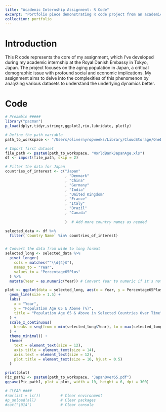 ```yaml
---
title: "Academic Internship Assignment: R Code"
excerpt: "Portfolio piece demonstrating R code project from an academic internship at the Royal Danish Embassy in Tokyo. The project addresses Japan's aging population, employing data analysis to uncover trends and implications in a critical demographic issue."
collection: portfolio
---
```


# Introduction

This R code represents the core of my assignment, which I've developed during my academic internship at the Royal Danish Embassy in Tokyo, Japan. The project focuses on the aging population in Japan, a critical demographic issue with profound social and economic implications. My assignment aims to delve into the complexities of this phenomenon by analyzing various datasets to understand the underlying dynamics better.

# Code
```r
# Preamble ##### 
library("pacman")     
p_load(dplyr,tidyr,stringr,ggplot2,rio,lubridate, plotly)

# Define the path variable
path_to_workspace <- "/Users/olivernyropweeks/Library/CloudStorage/OneDrive-UniversityofCopenhagen/KUonedriveOW/8. Semester - Praktik/Internship Assignment/Workspace/"

# Import first dataset
file_path <- paste0(path_to_workspace, "WorldBankJapanAge.xls")
df <- import(file_path, skip = 2)

# Filter the data for Japan
countries_of_interest <- c("Japan"
                           , "Denmark"
                           , "China"
                           , "Germany"
                           , "India"
                           , "United Kingdom"
                           , "France"
                           , "Italy"
                           , "Brazil"
                           , "Canada"
                           
                           )  # Add more country names as needed

selected_data <- df %>%
  filter(`Country Name` %in% countries_of_interest)


# Convert the data from wide to long format
selected_long <- selected_data %>% 
  pivot_longer(
    cols = matches("^\\d{4}$"),
    names_to = "Year",
    values_to = "Percentage65Plus"
  ) %>% 
  mutate(Year = as.numeric(Year)) # Convert Year to numeric if it's not already

plot <- ggplot(data = selected_long, aes(x = Year, y = Percentage65Plus, color = `Country Name`)) +
  geom_line(size = 1.5) +
  labs(
    x = "Year",
    y = "Population Age 65 & Above (%)",
    title = "Population Age 65 & Above in Selected Countries Over Time"
  ) +
  scale_x_continuous(
    breaks = seq(from = min(selected_long$Year), to = max(selected_long$Year), by = 5) # Ticks every 5 years
  ) +
  theme_minimal() +
  theme(
    text = element_text(size = 12),
    axis.title = element_text(size = 14),
    axis.text = element_text(size = 12),
    plot.title = element_text(size = 16, hjust = 0.5)
  )

print(plot)
Pic_path1 <- paste0(path_to_workspace, "JapanOver65.pdf")
ggsave(Pic_path1, plot = plot, width = 10, height = 6, dpi = 300)

# CLEAR ####
#rm(list = ls())         # Clear environment
#p_unload(all)           # Clear packages
#cat("\014")             # Clear console

```
